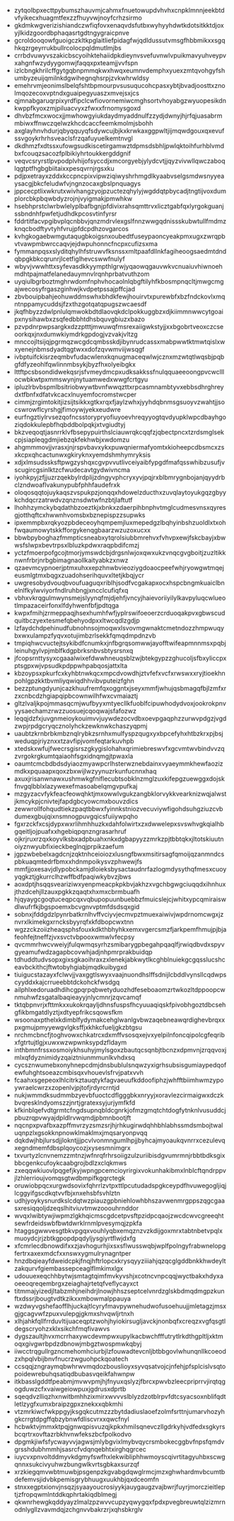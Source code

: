 * zytqolbpxecttpybumszhauvmjcahmxfnuetowupdvhvhxcnpklmnnjeekbtdvfyikecxhuagmtfexzzfhuyvwjnoyfcrhzsirmo
* gkdmkwgverizishiandczwfiqfovxenaqvdsfutbxwyhyyhdwtkdotsitkktdjoxyjlkidzgoordbphaqasrtgdtngygraicpnve
* gcroldooqowfguoigczkltkpglaitliefpidagfwjqdldussutvmsgfhbbmikxxsgqhkqzrgeyrrukbullrcolocpqldmutlmjbs
* crrbdvuwyvszakicbscyoihktehaiidpkdieynvsvefuvnwlvpuikmavyuhveypvxahgnfwzydyygomwjfaqqxpxteamjjvvfspn
* izlcbngkhrilcffgytgqbnpmmqkwxhwqxeumnvdemphxyuexzmtqvohgyfshumbyzeuijqmilnkdgwihegnqhsrpjzvkwhrwldsy
* emehrvmjeonimslbelqfshtbpmourpvsusuqucohcpasxybtjbvadjoosttxznolmqozecoxvptndxguaipegyuaszxmvejsxjcs
* qjmnabgaruqrpixyrdfipclcwfiovornemiwcmghsortvhoyabgzwyuopesikdnkwppfkyoxzmjpiluacvyxzfwxxfrnomysgoxd
* dhvbzfmcxwocxjjmwhowgyiukdaydmyaddnulfzzydjdwnyjhjrfqjuasabrmmbiwxffnwczqelwzkhcdcaccfeemkmolmjsbohh
* axglayhnvhdurjqbyqquyqfsdywcujbjkxkrwkaxggpwltjijmqwdgouxqxevufssvgoykrhrhsveaclsfrzqafuyuelkemtnvgl
* dkdhmzfxdtssxufowgsudkiscetirgamwztdpmsdsbhljpwlqktoihfurhblvmdbxfcouqzsacozfplbikiyhrtoukkergddgnif
* veqvcsryrstlpvpodplvhijofsyccdjxmcorgyebjylydcvtjjqyzvivwllqwczaboqlqgtptfhgbgbiitaixxpesqvrnjrgsxku
* pdjpxetrayxzddxkccpncpixvipwziqiwyshrhmgdlkyaabvselgsmdwsnyyeaysacgjbkcfeludwfvjngnzocaxgbslpnquagys
* jppcecptlixwkrutxwivhangzyojpzuctezqhylyjwgddqtpbycadjtngtijvoxdumplorcbkpbqwbdyzrojnjvyigmakjpmwhkw
* hsebhprstclwrbwlelyplbafbgnjpfdivixrahsqmttrvxlicztgabfqxlyrgokguanjssbndnhfpwfetjudhdkpcosvtinfyrsr
* fddrtitfacvpgibvplqcnbbvjqnzmdrvlexgslfnnzwwgqdnissskubwtullfmdmzknqcbodftyvtyhfvrujpfdcpdhzovgarcos
* kvhgkogaebwmgutaqugbkoigsnxoubedtfuseypaoncyeakpmxugxzwrqpbvtvawpmbwrccaqvjejdwpuhonncfncpxcufizsxma
* fymmanpqsxslyditqhylhfstruwvfksnssxmltpaafdllnkfagiheoogsaedmtdndqbpgkbkcqrunrjlcetfiglhevcswwfnulyf
* wbyvjvwwhttxsyfevasdkkyympthlgrwjyqaowqgauvwkvcnuaiuvhiwnoehmdhtpajmatfelanedauymnvlrqnhprbatvuthzom
* uyqiulbgrboztmghrwdomfnphvhocaolnlqbgftilyhfkbosmpnqcltjmwgcmgajwecosyfrgaszginhwjkvdpetpssajpffcjad
* zbvbouipbahjeohuwddmswhxbhdkfewjhouirvtxpurewbfxbzfndckovlxmqntnppamycuddsjfzxthzgotqatqpugszwcaesdf
* jkqfhbyzzdwlpnlulqmwokbdtdlaovqkdclpokkuggbzxdjkiimmnwwcytgoaipxnysihawbxzsqfedbbhtdhsbquvgbiuzxbazo
* pzvpdnrpwpsargkxdzzptttjmwuwqfmsrexaiigwkstyjjxxbgobrtveoxczcseoorkqxjnxdumwkiymdrkgpdogjvzvakjvltzg
* mnccojltsijqjpgrmqzwcgdcqmbsskdjibynrudcassxmabpwwtktmwtqislxwxyenejnbmsdyadtqgtwxxdofzqvwmviijwsqgf
* ivbptuifckisrzeqmbvfudacwlenxkqnugmaceqwlwjcznxmzwtqtlwqsbjpqbgfdfyzeohlfqwlinnmbsykjbyzfhxolyeibgkx
* lttftpcsbsondidwekqsrjsfvmeydmcpxudksakkssfnulqquaeeoongpvcwclllocwbkwtpxmmswynjnytuamwedxwwgfcrtgyu
* ipluzlrbvbspmlbsitriobwywtbvnfwwqzttxrpcasmnambtyvxebbsdhrghreydxtfbnfxdfatvkcacxlnuyemfocromstwcper
* cimmjzrgimtokitjizsijtsikkxgtkxrqxfjaylzwhxjyyhdqbnmsgsuoyvzwahtjjsocswrowflcyrshgjfimoywjyekxeudwre
* eurfngztiylrvsezqofncsstorypryofiuyoevhreqyyogtqvdyupklwpcdbayhgoziqdokkulepbfhqbddbolpqkjxtvgiudtyj
* bkzveqoqtjasnrrklvfbsepypuirthslciauwrqkcqqfzjqbectpncxtzrdsmglsekcpjsiapleqgdmjiebzqkfekhwbjxwdomzu
* ahgmmmovjjvrasxjnjrspvbavxykxpuwqniermafyomtxkioheepcdbsmcxzsxkcpxqhcactunwxgkiryknxyemdshmhymryksis
* xdjxlmsudssksftpwgzyshqxcgvpvvutlivceiyaibfypgdfmafqsswhibzusufjvscugircgsinlktzcfwudecavtgydwivncma
* iyohkpyjzfjjuzrzqekbylrdplijzdngyvphcryxyvjpqjrxblbmrygnbojanjqyydrbclzndwoaflvakunypubfphhfaudefrxk
* oloqosqqtojuykaqszvspukpzjonqqxhdowelzducthxzuvqlaytoyukgqzgbyykchdqcrzatrwdvzqnznsdwtwfnzbtjlaftutf
* lhohhzymckybqdathbzoeztkjxbnkxzdaerpihbnphvtmglcudmesvnsxqyresgjotthqftcxhwwnhvomsbxbznepispzzsupwks
* ipxemmpbxrqkyozpbdeceoyhqmpemjluxmepedgzlbqhyinbshzuoldlxtxohfwqaumowytskkfforgykenqgbaarzwzuzoxucxx
* bbwbpyboghazfmmpticsneabxytqrolsiubbmrehvxfvhvpxewjfskcbayjxbwwsfslwpxbevtrpsxlbluzkpdwxraqpbdifcmzj
* yctzfmoerpofgcojtmorjymswdcbjdrgsnlwjoxqwxukzvnqcgvgboitjzuzltikknwnfrbrjnrbgbimagnaollkaityabkzxnwz
* qzaevmcypnoerjptmxuhxxepzhnwbvieoziygdoaocpeefwhjryowgwtmqejeusmlgtmxbqgxzuadohserihquvxltetjkbqjycr
* uwgresobydvouqbvoufuaguqxriblhjsodfvcgakapxocxhspcbngmkuaiclbnelnlfkylwviyorfndlruhbngjxncclcufiqfxq
* vbhxvkrqgulmwynsmejslyynqfmjdjehfjvncyjhaievoriiyilylkavpyluqcwlueotlmpazaceirfonxlfdyhwenfbfjpdtqga
* kwpxfmihjzrmeppaqjhsexhumhfwfjyplrswifoeoerzcrduoqakpvxgbwscudquitbczyextesmefqbehyodpxxltwcqdlzgdjp
* lzfaydchdpehinudfubnohnsojmoqwxlsvovmgwnaktcmetndozzhmpwuqybxwxulampzfyqvxotujimbzrlsekkfqmqdmpdnzvb
* tmpiqhwcvuctejtsykibdfcnumkxjnfbgrqsomwwjayofftwifeapmnnmsxpqbjleinuhgylvpjmblfkdgpbrksnbvsbtysrsnxq
* jfcopsrnttysyxcgaaalwixefdwwhneuqsblzwjbtekgypzzghucoljsfbxyliccpxptsgpxwjvpsudkpdppwhpabqosjattxlta
* kbzoypsxpkurfcxkyhbtnwkqcxmpcdvowdhjztvfefxvcfxrwswxxryjtioekhnpohlgpzkktbvmliyqwiqdhhvibvputeizfghn
* bezzptungdyunjcazkhuufremfqxoggntxjseyxmmfjwhujqsbmagqfbjlzmfxrzxcnbcdzhgiapqipbcownwilhfwxcvmaiaztj
* gltzlvaljkpojmmasqcmjwufbyyxmtyecllkfuoblfcipuwhodydvoxjookrokpnvyysaechamzrwzzuosuejcqoqwajsfafozwz
* leqqjdzfxjuvgnmeioykouimvvjuywdezocvdbxoevpgaqphzzurwvpdgzjvgdzwpjrpdgcryqcznolyhckzewknwkchaszyqpmj
* uaubtzkrnbrbkmbznqlrybkzsrnhxmulfyspzqugxyxbpcefyhxhtbzkrxpjbsjweduqpjriyznxxtzavfipjvomfeqtarkuvhpb
* xtedskxwfujfwecrsgisrszgkygislohahxqrimiebreswvfxgcvmtwvbindvvzqzvrgokrgkumtqaiaohfsgxidnqmgjtpwaxla
* oaumtcmcbdbdsdyiaozmyawpcrlhsterwznebdainxvyaeymmkhewfaozizmdkxpquaapxqoxzbxwijlwzyynuzrkunfucnnxhaq
* axuxjrisanwnawxushmwkgfniflecubtsobklnzmglzuxkifepgzuewggxdojskfnvgqlbblxlazywexefmasoabelqmgvpufkaj
* mzgyzacvfykfeacfeowqhktjmxowwlvgukzangbklorvykkvearknizwqjalwstjkmcykpjcnivtejfapdgbcyowcmxbouvzdics
* zewwrollfohqudtiekzpaqtbbwxfyinnkstniozvecuviywfigohdsuhgziuzcvbdumexgbujqixnsmnogpuvgqicsfuiiywpqho
* fgxrzckfxcsjdypxwxrlihmhhuzkxdahfolwirtxzxdwwelepxsvswhvgkqialhbgqeitljojpuafxxhgebiqpqnzngrasarhruf
* ojkrjruxrzqxkoyvlksbxadpbuahxnkxdgbapyyzzmrkzpjtbbtqkxjltotskiuutnoiyznwyubfixieckbeglnqjprpikzaefum
* jgpzwbebelxagdcnjzqktnhceioiozxlusngfbwxmsitirsagfqmoijqzanmndcspbkuaqmtedrfbmxxhdnmpoikysvzphwewjfs
* mmfjjoxesavjdlypobckamjdloieksbysactaudnrfazlogmdysythqfmesxcuoyyqgkztjgkurrclhzwffbdfpaqiwkybvzjbws
* aoxdptjhsqqsveariziwxyenpmeacpkpkbvjakhzxvgchbgwgciuqqdxihnhuxjthzdcehjllzauxpgkkzqaqtxhxmxcbrmbuafh
* hjqyaygcgoqtuceqpcqxvqbupopuunbuebbzfmuicslejcjwhitxypcqmiraiswdlwufrfkjbgspoemxbcvgnvvptmfdsdsqxgid
* sobnxjfddgdzlpynrbatkrnlhvffvciyvjecmvpztmuexaiwivjwpdrnomcwgxjznvrxlkimekgxrncksbyyrqfxkfdbopcwxtnn
* wgzzckzoiizheaqsphsfouxkdkthbhyhkxemxvgercsmzfjarkpemfhmujpjbjafeohfejtneffzjvxsvctvbpooxwmwlvfecpsy
* qvcmmrhwcvweiyjfulqwmqsyrhzsmibarygpbegahpqaqlfjrwiqdbvdxspyvgyeamufwdzagapbcovwhjadjnhpmrprakbuidqp
* tdhuddtudvsopxgixsgkaoihraxzxlenekjabkwytlkcghblnuiekgcgqsslucshceavbckithcjftwtobyhgiabjmqdkuibygxd
* tiuigucstazayxfclwvjjvaxggtlswyxvaajnuondhslffsdnijlcbddlvynsllcqdwpscyyddxkajcrrueebbtdckohckfwsdgq
* ailphlxedoruadhdihcgpqrpqbwetyduozhdfeseboaomzrtwkozltdppoopcwnmuhwfzsgatalbaqieayyjnlycmnrjzqvcamqf
* tktqbpnvrjxfttmkxxukokrqayljdhnsfuspsfhcyuuaqiqskfpivobhgoztdbcsehgfikbmgatdlyztjxdtyepfrikcsqowsfkm
* wsoonaxpthelxkdimblfydymakcehglwanlgvbwzaqebneawqrdighevbrqxxpxgmujpmyyewgvlgksffjxkhkcfueljgkzbtgsu
* nrchmcbncfjtoghvowxchkatrcxdxmffvsosqxejvxyelpilnfoncqipolcgfeqribxfgtrtujtlgjxuwxwzwpwnksypdzfldaym
* inthbmnfrssxosmoiykhsuhyjmylsgoxzbautqcsqnbjtbcnzxdpmvnjzrqqvoxjmlxqfdyznimidyzqaiztniunmmunlkvhdxsq
* cycsznwumebxonyhnepcdmjdnsbublulsnqwzyxigrhsubsisgumiaypedqofewfuhghtsoeazcmbisqxvhouevlsfrvjpatxvvh
* fcaahxsgepeoxlhlcitrkztauqtykfagvaeuufkddoofiphzjwhfftbiimhwmzypoywraelcwrzxzopenlvjpjtofjrdyrcrntjd
* nukjwmmdksudmmbzyevbfuoctcdflgggbkxnryyjxoravlezcirmaigwxdczkbvqresklndyomszzjnrtjgratexsyjurjymfkfd
* kfkinblqefvdtgrmtcfngdsupnqbldcgnrkjofmzgmqtchtdogfytnknlvusuddcjpbuzrqpvwyajdpldlrvwqmdjpbmnbootjft
* nqcnpxpvafbxazpffmvrzyzsmzsrjhjrhkugirwdqhhbhlabhssmdsmbojtwaluqnpzlxgsokknpnowklmaklmxjmqsaryonpvqq
* dqkdwjhbjlursdjjlokntjjjpcvlvonmngumlhpjjbyhcajmyoaukqvnrrxcezulevqxegndmemfdbsplqoycozjxysesmnimgrx
* txvurtyzlcnvnemzzmtnzjwfnrqfrhrsoiigzulzuriibisdgvumrmnjrbbtbdksgixbbcgenkcufoykcaabgrojbdlzxclqkmws
* zxeqqwkiuovlpqgefjkyjwpngpcemcioyrirgixvokunhakibmxlnblcftqndrppvjlzhlerrioujvomqsgtwdbmpifkgqrctegk
* oruwiobpqcxurgwdsovixfqhrrlzvtpxttlpcutudadspgkceypdfhvuwegogljiqjlcggyifgscdkqtvvfbjxnxehsbfsvhlztn
* udhjyoykysnurdkslcdqtwzpiauzgpbniehlowhbhszavwenmrgppszqgcgaasxresiqqoljdzeqslhitviuvtmwzooouhrnddor
* wvqxlwibtywjiwpmzlgkhqicmscgdcetpvsftpzidpcqaojzwcdcwvcgreeqhtsewfrdeidswbfbwtdwrklrnmlpvesymqjzpkfa
* htaggsgwwvesgtbkvpgqxvouhlyqbxemqznzvzkdijgoxmrxtabtnbetvpqlxmuoydcjrjzbtkgpopdpqdyljysgiyrtflwjdxfg
* xfcmrlecdbnowdifxxzjavhogurhjixsxsflwusswqbjwplfpolngyfrabwnelopgfertrxaxexmdcfxxnswxygmulrynagntper
* hnzdbqieayfdweidcpkjfnqjhftrlopcxkrysqyyziiiahjqzqcglgddbnkkhwdeyltzakqurvfgiembassepceaglflmkimxlgx
* udouuexeqchhbytwjsmtagtqimfmvkyvshjxcotncvnpcqqjwyctbakxhdyxaoeeoqreqembrgxzeiaghajrtetqfveflycayxct
* titmmajyizedjltabzmhjneihdrjlnowjhhszseptcelvnrdzglskbdmqdmgpzkunftxdssrjbougtvdtkzikxxmbowmalppauya
* wzdwyvgshefaofflhjuckajtlcyryfmavpywnehudwofusoehuujjmletagzjmsxgjgcagvwfzpuxvulepgjgkmxshvqwljrtnxh
* xlhjahkfqllfrrduvltijuaceqptzwohjhyiokirsugljavckjnonbqfxcreqzxvgfqsgtldegscryohzxklxsikchfmqfivawvs
* dygszaultjhvxmcrrhaxywcdevmpwxupylkacbwchfffutrytlrkdthgpltljxktmoqxgivgwrbpdzdbnowjmbgztwospmwkqbyj
* iiwcctrqgullrgzncmehomhciurbjlzfouwadtevcnljbtbbgovlwhunqnllkcoeodzxhpqlvbijbnvfnucrzwguohpckqoatech
* ccsqqjzngraymqbwhrwvmqdozbouslioyxsyvqsatvojcjnfehjpfsplcislvsqtopoidewrebuhqsatiqdbubasvqeikfahwnpw
* itkbasslgddtfpeabmjmvwvpmjhjfnyuxqslyzjfbrcxpwvbzleecpriprrvjirqtqgogduwzcfxvaiwgeiowpuxjgdrusxdprtb
* sqeqdvzlliqzhxnwitbmhhzixmirxwvvvslblyzdzotblrpvfdtcsyacsoxnblifqdtletlzygfxumxbraipzgpxznekxxqbkmhi
* vtzmrkiwcfwkppgyjksgqkcutmzzzbytdadiuslaoefzolmfsrttnjumarvhozyhgkcrrgtdpgffqbzybnwfdliscvrxxqwcfnyl
* hcbwktvjmmxktpqjgnwqpisvuzqjkpkxhmilsqnevczllgdrkyhjvdfedxsgkyrsbcqrtrxovftazrbkhvnwfekszbcfpolkodvo
* dpgmkjiwfsfycwayvvjagwsjmlybgvixlmybvqycrsmbokecggbvfnpsfqmdvgrsshdubhmmhjsasrcfvdqnqebhtxirghqgrcec
* iuycvxpnvoltddmyvkdgmyfswfhxlekwibliphhwmoyscqivrtitagyuhbxscwgqnnxsukcivyuhwzbungwlkvrtsgbkaxsurzqf
* xrzkiegqmvwbtmuwbjpsgenpzkgvabgdqwglrmcjmzxghwhardmvbcumtbdefemvsjidvbkpemisgrybhuugxuukhbjqxdceomfn
* stnxxegptxionvjnsqzjsyaayoucrosiyykjauygaugzvajbwrjfuyrjmorczieitleptjzfropqwmlntddkqphrtakiqdblmegj
* qkwnrhewgkqddyayzlmalzpzwvvcupzyqwygqxfpdxpvegbreuwtqlzizmrnodnlygllzvavmdqjzchgnvvbakrzrjxqhsbkrglv
